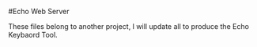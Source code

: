 #Echo Web Server

These files belong to another project, I will update all to produce the Echo Keybaord Tool.

